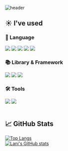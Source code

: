 <div align="left">

![header](https://capsule-render.vercel.app/api?type=venom&color=d3d3d3&height=300&section=header&text=Lani's%20GitHub&fontColor=000000)


## :sunny: I've used

### 📝 Language  
<!--Python-->
<img src="https://img.shields.io/badge/Python-3776AB?style=flat-square&logo=Python&logoColor=white"/>  
<!--Java-->
<img src="https://img.shields.io/badge/Java-007396?style=flat-square&logo=Java&logoColor=white"/>  
<!--HTML5-->
<img src="https://img.shields.io/badge/HTML5-E34F26?style=flat-square&logo=HTML5&logoColor=white"/> 
<!--JavaScript-->
<img src="https://img.shields.io/badge/JavaScript-F7DF1E?style=flat-square&logo=JavaScript&logoColor=white"/>  
<!--CSS3-->
<img src="https://img.shields.io/badge/CSS3-1572B6?style=flat-square&logo=CSS3&logoColor=white"/>  

### 📚 Library & Framework  
<!--PyTorch-->
<img src="https://img.shields.io/badge/PyTorch-EE4C2C?style=flat-square&logo=PyTorch&logoColor=white"/>  
<!--Tensorflow-->
<img src="https://img.shields.io/badge/TensorFlow-FF6F00?style=flat-square&logo=TensorFlow&logoColor=white"/>  
<!--Scikit-Learn-->
<img src="https://img.shields.io/badge/Scikit--Learn-F7931E?style=flat-square&logo=scikit-learn&logoColor=white"/>  

### 🛠 Tools  
<!--Git-->
<img src="https://img.shields.io/badge/Git-F05032?style=flat-square&logo=Git&logoColor=white"/>  
<!--GitHub-->
<img src="https://img.shields.io/badge/GitHub-181717?style=flat-square&logo=GitHub&logoColor=white"/>  
   
   <br/>
   <br/>

## :chart_with_upwards_trend: GitHub Stats  
  
[![Top Langs](https://github-readme-stats.vercel.app/api/top-langs/?username=kw601&layout=compact)](https://github.com/anuraghazra/github-readme-stats)  
[![Lani's GitHub stats](https://github-readme-stats.vercel.app/api?username=kw601&show_icons=true&theme=default)](https://github.com/anuraghazra/github-readme-stats)
  
</div>

